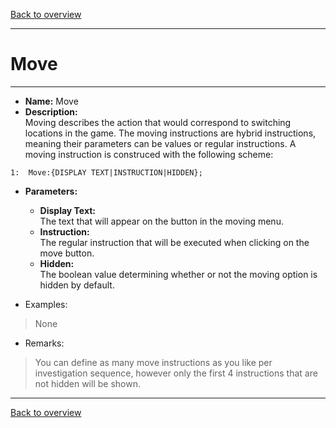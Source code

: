 [Back to overview](index.md)

---
# Move
---
- **Name:** Move
- **Description:**  
  Moving describes the action that would correspond to switching locations in the game. The moving instructions are hybrid instructions, meaning their parameters can be values or regular instructions. A moving instruction is construced with the following scheme:
```
1:  Move:{DISPLAY TEXT|INSTRUCTION|HIDDEN};
```
- **Parameters:**
  - **Display Text:**  
    The text that will appear on the button in the moving menu.
  - **Instruction:**  
    The regular instruction that will be executed when clicking on the move button.
  - **Hidden:**  
    The boolean value determining whether or not the moving option is hidden by default.

- Examples:
> None

- Remarks:
> You can define as many move instructions as you like per investigation sequence, however only the first 4 instructions that are not hidden will be shown.

---
[Back to overview](index.md)